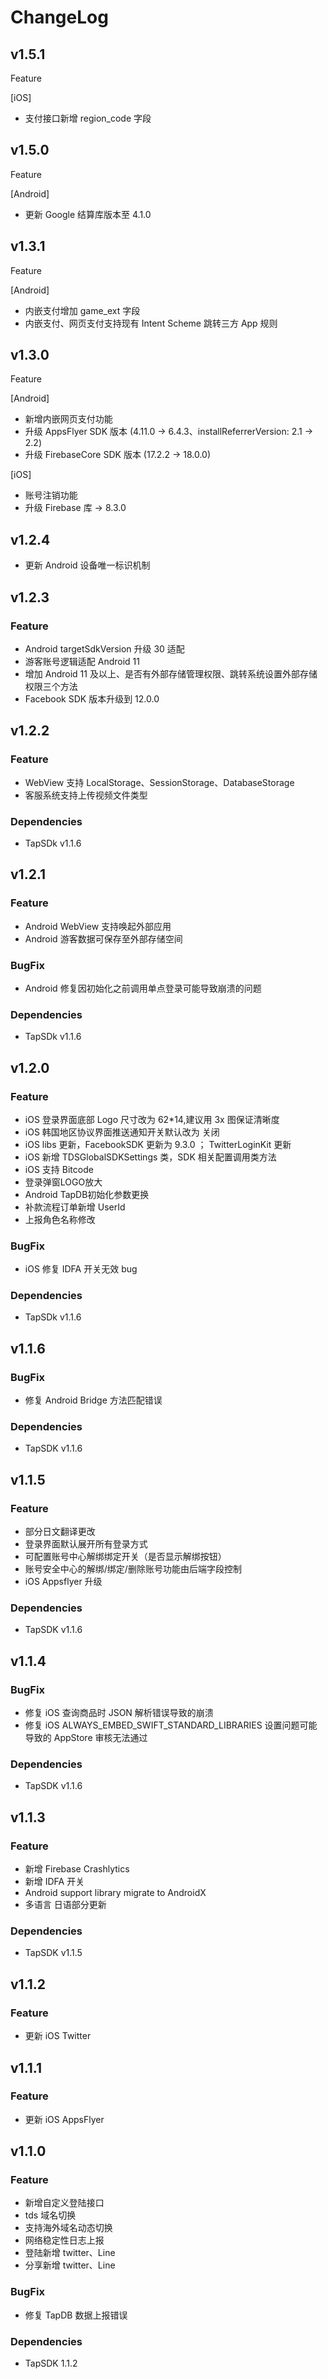 # ChangeLog

## v1.5.1

Feature

[iOS]
- 支付接口新增 region_code 字段

## v1.5.0

Feature

[Android]
- 更新 Google 结算库版本至 4.1.0

## v1.3.1

Feature

[Android]
* 内嵌支付增加 game_ext 字段
* 内嵌支付、网页支付支持现有 Intent Scheme 跳转三方 App 规则

## v1.3.0

Feature

[Android]

* 新增内嵌网页支付功能
* 升级 AppsFlyer SDK 版本 (4.11.0 -> 6.4.3、installReferrerVersion: 2.1 -> 2.2)
* 升级 FirebaseCore SDK 版本 (17.2.2 -> 18.0.0)

[iOS]

* 账号注销功能
* 升级 Firebase 库 -> 8.3.0

## v1.2.4

* 更新 Android 设备唯一标识机制

## v1.2.3

### Feature

* Android targetSdkVersion 升级 30 适配
* 游客账号逻辑适配 Android 11
* 增加 Android 11 及以上、是否有外部存储管理权限、跳转系统设置外部存储权限三个方法
* Facebook SDK 版本升级到 12.0.0

## v1.2.2

### Feature

* WebView 支持 LocalStorage、SessionStorage、DatabaseStorage
* 客服系统支持上传视频文件类型

### Dependencies

* TapSDk v1.1.6

## v1.2.1

### Feature

* Android WebView 支持唤起外部应用
* Android 游客数据可保存至外部存储空间

### BugFix

* Android 修复因初始化之前调用单点登录可能导致崩溃的问题

### Dependencies

* TapSDk v1.1.6

## v1.2.0

### Feature

* iOS 登录界面底部 Logo 尺寸改为 62*14,建议用 3x 图保证清晰度
* iOS 韩国地区协议界面推送通知开关默认改为 关闭
* iOS libs 更新，FacebookSDK 更新为 9.3.0 ； TwitterLoginKit 更新
* iOS 新增 TDSGlobalSDKSettings 类，SDK 相关配置调用类方法
* iOS 支持 Bitcode
* 登录弹窗LOGO放大
* Android TapDB初始化参数更换
* 补款流程订单新增 UserId
* 上报角色名称修改

### BugFix

* iOS 修复 IDFA 开关无效 bug

### Dependencies

* TapSDk v1.1.6

## v1.1.6

### BugFix

* 修复 Android Bridge 方法匹配错误

### Dependencies

* TapSDK v1.1.6

## v1.1.5

### Feature

* 部分日文翻译更改
* 登录界面默认展开所有登录方式
* 可配置账号中心解绑绑定开关（是否显示解绑按钮）
* 账号安全中心的解绑/绑定/删除账号功能由后端字段控制
* iOS Appsflyer 升级

### Dependencies

* TapSDK v1.1.6

## v1.1.4

### BugFix

* 修复 iOS 查询商品时 JSON 解析错误导致的崩溃
* 修复 iOS ALWAYS_EMBED_SWIFT_STANDARD_LIBRARIES 设置问题可能导致的 AppStore 审核无法通过

### Dependencies

* TapSDK v1.1.6

## v1.1.3

### Feature

* 新增 Firebase Crashlytics
* 新增 IDFA 开关
* Android support library migrate to AndroidX
* 多语言 日语部分更新

### Dependencies

* TapSDK v1.1.5

## v1.1.2

### Feature

- 更新 iOS Twitter

## v1.1.1

### Feature

- 更新 iOS AppsFlyer

## v1.1.0

### Feature

- 新增自定义登陆接口
- tds 域名切换
- 支持海外域名动态切换
- 网络稳定性日志上报
- 登陆新增 twitter、Line
- 分享新增 twitter、Line

### BugFix

- 修复 TapDB 数据上报错误

### Dependencies

- TapSDK 1.1.2